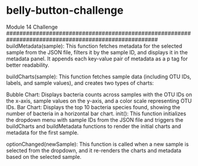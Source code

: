 # belly-button-challenge
Module 14 Challenge
######################################################################################################
buildMetadata(sample): This function fetches metadata for the selected sample from the JSON file, filters it by the sample ID, and displays it in the metadata panel. It appends each key-value pair of metadata as a p tag for better readability.

buildCharts(sample): This function fetches sample data (including OTU IDs, labels, and sample values), and creates two types of charts:

Bubble Chart: Displays bacteria counts across samples with the OTU IDs on the x-axis, sample values on the y-axis, and a color scale representing OTU IDs.
Bar Chart: Displays the top 10 bacteria species found, showing the number of bacteria in a horizontal bar chart.
init(): This function initializes the dropdown menu with sample IDs from the JSON file and triggers the buildCharts and buildMetadata functions to render the initial charts and metadata for the first sample.

optionChanged(newSample): This function is called when a new sample is selected from the dropdown, and it re-renders the charts and metadata based on the selected sample.
